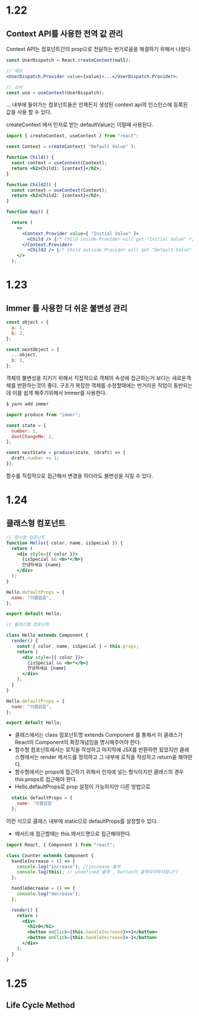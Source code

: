 # 1.22

## Context API를 사용한 전역 값 관리

Context API는 컴포넌트간의 prop으로 전달하는 번거로움을 해결하기 위해서 나왔다.

```jsx
const UserDispatch = React.createContext(null);
```

```jsx
// 제공
<UserDispatch.Provider value={value}>...</UserDispatch.Provider>;

// 소비
const use = useContext(UserDispatch);
```

... 내부에 들어가는 컴포넌트들은 언제든지 생성된 context api의 인스턴스에 등록된 값을 사용 할 수 있다.

createContext 에서 인자로 받는 defaultValue는 이럴때 사용된다.

```jsx
import { createContext, useContext } from "react";

const Context = createContext( "Default Value" );

function Child() {
  const context = useContext(Context);
  return <h2>Child1: {context}</h2>;
}

function Child2() {
  const context = useContext(Context);
  return <h2>Child2: {context}</h2>;
}

function App() {

  return (
    <>
      <Context.Provider value={ "Initial Value" }>
        <Child /> {/* Child inside Provider will get "Initial Value" */}
      </Context.Provider>
        <Child2 /> {/* Child outside Provider will get "Default Value" */}
    </>
  );
```

# 1.23

## Immer 를 사용한 더 쉬운 불변성 관리

```jsx
const object = {
  a: 1,
  b: 2,
};

const nextObject = {
  ...object,
  b: 3,
};
```

객체의 불변성을 지키기 위해서 직접적으로 객체의 속성에 접근하는거 보다는 새로운객체를 반환하는것이 좋다.
구조가 복잡한 객체를 수정할때에는 번거러운 작업이 동반되는데 이를 쉽게 해주기위해서 Immer를 사용한다.

```bash
$ yarn add immer
```

```jsx
import produce from "immer";

const state = {
  number: 1,
  dontChangeMe: 2,
};

const nextState = produce(state, (draft) => {
  draft.number += 1;
});
```

함수를 직접적으로 접근해서 변경을 하더라도 불변성을 지킬 수 있다.

# 1.24

## 클래스형 컴포넌트

```jsx
// 함수형 컴포넌트
function Hello({ color, name, isSpecial }) {
  return (
    <div style={{ color }}>
      {isSpecial && <b>*</b>}
      안녕하세요 {name}
    </div>
  );
}

Hello.defaultProps = {
  name: "이름없음",
};

export default Hello;
```

```jsx
// 클래스형 컴포넌트

class Hello extends Component {
  render() {
    const { color, name, isSpecial } = this.props;
    return (
      <div style={{ color }}>
        {isSpecial && <b>*</b>}
        안녕하세요 {name}
      </div>
    );
  }
}

Hello.defaultProps = {
  name: "이름없음",
};

export default Hello;
```

- 클래스에서는 class 컴포넌트명 extends Component 를 통해서 이 클래스가 React의 Component의 확장개념임을 명시해주어야 한다.
- 함수형 컴포넌트에서는 로직을 작성하고 마지막에 JSX를 반환하면 됬었지만 클래스형에서는 render 메서드를 정의하고 그 내부에 로직을 작성하고 return을 해야한다.
- 함수형에서는 props에 접근하기 위해서 인자에 넣는 형식이지만 클래스의 경우 this.props로 접근해야 한다.
- Hello.defaultProps로 prop 설정이 가능하지만 다른 방법으로

```jsx
  static defaultProps = {
    name: '이름없음'
  };
```

이런 식으로 클래스 내부에 static으로 defaultProps를 설정할수 있다.

- 메서드에 접근할때는 this.메서드명으로 접근해야한다.

```jsx
import React, { Component } from "react";

class Counter extends Component {
  handleIncrease = () => {
    console.log("increase"); //increase 출력
    console.log(this); // undefined 출력 , button이 출력되야하지않나??
  };

  handleDecrease = () => {
    console.log("decrease");
  };

  render() {
    return (
      <div>
        <h1>0</h1>
        <button onClick={this.handleIncrease}>+1</button>
        <button onClick={this.handleDecrease}>-1</button>
      </div>
    );
  }
}
```

# 1.25

## Life Cycle Method
